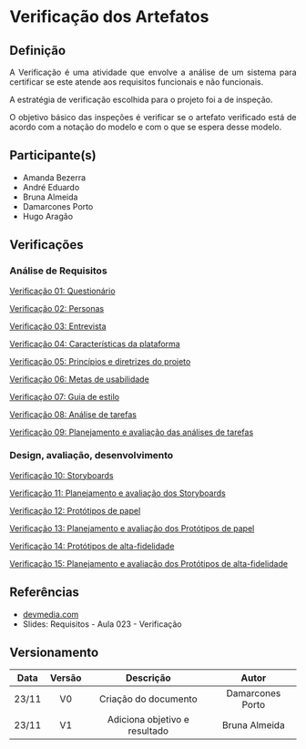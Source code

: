 # Verificação dos Artefatos

## Definição

<p align = "justify">A Verificação é uma atividade que envolve a análise de um sistema para certificar se este atende aos requisitos funcionais e não funcionais.</p>
<p align = "justify">A estratégia de verificação escolhida para o projeto foi a de inspeção.</p>
<p align = "justify">O objetivo básico das inspeções é verificar se o artefato verificado está de acordo com a notação do modelo e com o que se espera desse modelo.</p>

## Participante(s)

- Amanda Bezerra
- André Eduardo
- Bruna Almeida
- Damarcones Porto
- Hugo Aragão

## Verificações

### Análise de Requisitos

<p><a href="">Verificação 01: Questionário</a></p>
<p><a href="">Verificação 02: Personas</a></p>
<p><a href="../veri_entrevista">Verificação 03: Entrevista</a></p>
<p><a href="../veri_c_plataforma">Verificação 04: Características da plataforma</a></p>
<p><a href="">Verificação 05: Princípios e diretrizes do projeto</a></p>
<p><a href="../veri_mt_usabilidade">Verificação 06: Metas de usabilidade</a></p>
<p><a href="">Verificação 07: Guia de estilo</a></p>
<p><a href="">Verificação 08: Análise de tarefas</a></p>
<p><a href="">Verificação 09: Planejamento e avaliação das análises de tarefas</a></p>

### Design, avaliação, desenvolvimento

<p><a href="">Verificação 10: Storyboards</a></p>
<p><a href="">Verificação 11: Planejamento e avaliação dos Storyboards</a></p>
<p><a href="../veri_prototipos_papel">Verificação 12: Protótipos de papel</a></p>
<p><a href="../veri_av_papel">Verificação 13: Planejamento e avaliação dos Protótipos de papel</a></p>
<p><a href="../veri_prototipos_alta">Verificação 14: Protótipos de alta-fidelidade</a></p>
<p><a href="../veri_av_alta">Verificação 15: Planejamento e avaliação dos Protótipos de alta-fidelidade</a></p>

## Referências

- <a href="https://www.devmedia.com.br/a-importancia-da-validacao-e-da-verificacao/24559">devmedia.com</a>
- Slides: Requisitos - Aula 023 - Verificação

## Versionamento

| Data  | Versão |           Descrição           |      Autor       |
| :---: | :----: | :---------------------------: | :--------------: |
| 23/11 |   V0   |     Criação do documento      | Damarcones Porto |
| 23/11 |   V1   | Adiciona objetivo e resultado |  Bruna Almeida   |
